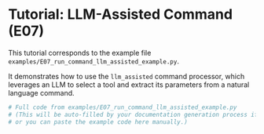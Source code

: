# Tutorial: LLM-Assisted Command (E07)

This tutorial corresponds to the example file `examples/E07_run_command_llm_assisted_example.py`.

It demonstrates how to use the `llm_assisted` command processor, which leverages an LLM to select a tool and extract its parameters from a natural language command.

```python
# Full code from examples/E07_run_command_llm_assisted_example.py
# (This will be auto-filled by your documentation generation process if configured,
# or you can paste the example code here manually.)
```
